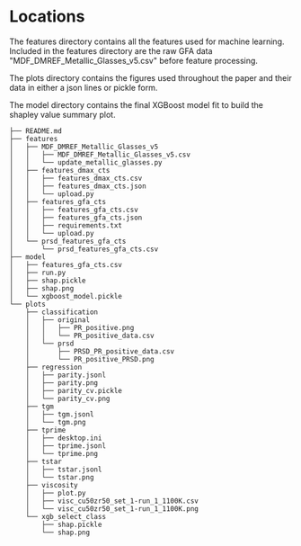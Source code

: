 # Locations

The features directory contains all the features used for machine learning. Included in the features directory are the raw GFA data "MDF_DMREF_Metallic_Glasses_v5.csv" before feature processing.

The plots directory contains the figures used throughout the paper and their data in either a json lines or pickle form.

The model directory contains the final XGBoost model fit to build the shapley value summary plot.

```
├── README.md
├── features
│   ├── MDF_DMREF_Metallic_Glasses_v5
│   │   ├── MDF_DMREF_Metallic_Glasses_v5.csv
│   │   └── update_metallic_glasses.py
│   ├── features_dmax_cts
│   │   ├── features_dmax_cts.csv
│   │   ├── features_dmax_cts.json
│   │   └── upload.py
│   ├── features_gfa_cts
│   │   ├── features_gfa_cts.csv
│   │   ├── features_gfa_cts.json
│   │   ├── requirements.txt
│   │   └── upload.py
│   └── prsd_features_gfa_cts
│       └── prsd_features_gfa_cts.csv
├── model
│   ├── features_gfa_cts.csv
│   ├── run.py
│   ├── shap.pickle
│   ├── shap.png
│   └── xgboost_model.pickle
└── plots
    ├── classification
    │   ├── original
    │   │   ├── PR_positive.png
    │   │   └── PR_positive_data.csv
    │   └── prsd
    │       ├── PRSD_PR_positive_data.csv
    │       └── PR_positive_PRSD.png
    ├── regression
    │   ├── parity.jsonl
    │   ├── parity.png
    │   ├── parity_cv.pickle
    │   └── parity_cv.png
    ├── tgm
    │   ├── tgm.jsonl
    │   └── tgm.png
    ├── tprime
    │   ├── desktop.ini
    │   ├── tprime.jsonl
    │   └── tprime.png
    ├── tstar
    │   ├── tstar.jsonl
    │   └── tstar.png
    ├── viscosity
    │   ├── plot.py
    │   ├── visc_cu50zr50_set_1-run_1_1100K.csv
    │   └── visc_cu50zr50_set_1-run_1_1100K.png
    └── xgb_select_class
        ├── shap.pickle
        └── shap.png
```
